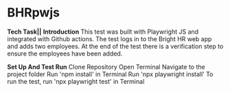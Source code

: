 # BHRpwjs
**Tech Task||**
**Introduction**
This test was built with Playwright JS and integrated with Github actions. The test logs in to the Bright HR web app and adds two employees. At the end of the test there is a verification step to ensure the employees have been added.

**Set Up And Test Run**
Clone Repository
Open Terminal
Navigate to the project folder
Run 'npm install' in Terminal
Run 'npx playwright install'
To run the test, run 'npx playwright test' in Terminal
